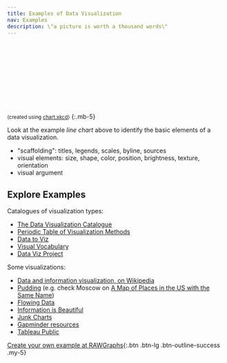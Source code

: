 ```yaml
---
title: Examples of Data Visualization
nav: Examples
description: \"a picture is worth a thousand words\"
---
```


<svg id="line-chart"></svg>
<script src="{{ '/assets/lib/chart.xkcd.min.js' | relative_url }}"></script>
<script>
    const svg = document.getElementById('line-chart');
    const lineChart = new chartXkcd.Line(svg, {
  title: 'Example Line Chart (source: fake data)', // optional
  xLabel: 'Some Unit', // optional
  yLabel: 'Some Number', // optional
  data: {
    labels: ['1', '2', '3', '4', '5', '6', '7', '8', '9', '10', '11', '12'],
    datasets: [{
      label: 'Going Up Wow!',
      data: [30, 70, 200, 300, 500, 800, 950, 1500, 2000, 2900, 5000, 8000],
    }, {
      label: 'Staying the Same',
      data: [0, 1, 170, 270, 180, 300, 250, 480, 540, 150, 170, 80],
    }],
  },
  options: { // optional
    yTickCount: 3,
    legendPosition: chartXkcd.config.positionType.upLeft
  }
})
</script>

<small>(created using [chart.xkcd](https://github.com/timqian/chart.xkcd))</small>
{:.mb-5}

Look at the example *line chart* above to identify the basic elements of a data visualization. 

- "scaffolding": titles, legends, scales, byline, sources
- visual elements: size, shape, color, position, brightness, texture, orientation
- visual argument

## Explore Examples

Catalogues of visualization types:

- [The Data Visualization Catalogue](https://datavizcatalogue.com/)
- [Periodic Table of Visualization Methods](https://www.visual-literacy.org/periodic_table/periodic_table.html)
- [Data to Viz](https://www.data-to-viz.com/)
- [Visual Vocabulary](https://ft-interactive.github.io/visual-vocabulary/)
- [Data Viz Project](https://datavizproject.com/#)

Some visualizations:

- [Data and information visualization, on Wikipedia](https://en.wikipedia.org/wiki/Data_and_information_visualization)
- [Pudding](https://pudding.cool/) (e.g. check Moscow on [A Map of Places in the US with the Same Name](https://pudding.cool/2023/03/same-name/))
- [Flowing Data](https://flowingdata.com/)
- [Information is Beautiful](https://informationisbeautiful.net/)
- [Junk Charts](https://junkcharts.typepad.com/)
- [Gapminder resources](https://www.gapminder.org/resources/)
- [Tableau Public](https://public.tableau.com/app/discover)

[Create your own example at RAWGraphs](https://app.rawgraphs.io/){:.btn .btn-lg .btn-outline-success .my-5}
